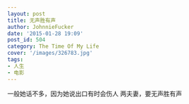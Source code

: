 ```yaml
---
layout: post
title: 无声胜有声
author: JohnnieFucker
date: '2015-01-28 19:09'
post_id: 504
category: The Time Of My Life
cover: '/images/326783.jpg'
tags:
- 人生
- 电影
---
```


一般她话不多，因为她说出口有时会伤人
两夫妻，要无声胜有声